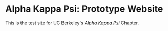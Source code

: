 # Alpha Kappa Psi: Prototype Website

This is the test site for UC Berkeley's 
[*Alpha Kappa Psi*](http://calakpsi.com/) 
Chapter.